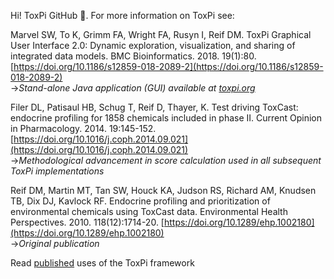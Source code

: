 

Hi! ToxPi GitHub :house_with_garden:. For more information on ToxPi see:

Marvel SW, To K, Grimm FA, Wright FA, Rusyn I, Reif DM. ToxPi Graphical User Interface 2.0: Dynamic exploration, visualization, and sharing of integrated data models. BMC Bioinformatics. 2018. 19(1):80. [https://doi.org/10.1186/s12859-018-2089-2](https://doi.org/10.1186/s12859-018-2089-2)
<br>&#8594;*Stand-alone Java application (GUI) available at [toxpi.org](https://toxpi.org/)* 

Filer DL, Patisaul HB, Schug T, Reif D, Thayer, K. Test driving ToxCast: endocrine profiling for 1858 chemicals included in phase II. Current Opinion in Pharmacology. 2014. 19:145-152. [https://doi.org/10.1016/j.coph.2014.09.021](https://doi.org/10.1016/j.coph.2014.09.021)
<br>&#8594;*Methodological advancement in score calculation used in all subsequent ToxPi implementations*

Reif DM, Martin MT, Tan SW, Houck KA, Judson RS, Richard AM, Knudsen TB, Dix DJ, Kavlock RF. Endocrine profiling and prioritization of environmental chemicals using ToxCast data. Environmental Health Perspectives. 2010. 118(12):1714-20. [https://doi.org/10.1289/ehp.1002180](https://doi.org/10.1289/ehp.1002180)
<br>&#8594;*Original publication*

Read [published](https://scholar.google.com/scholar?start=5&hl=en&as_sdt=0,34&sciodt=0,34&cites=14315759707117183281,8409987751811922970,6830405381891567320,6660731247750930378,6264826653350493071,6008919238370157052,5228323847718230279,14470107422640831138]) uses of the ToxPi framework
